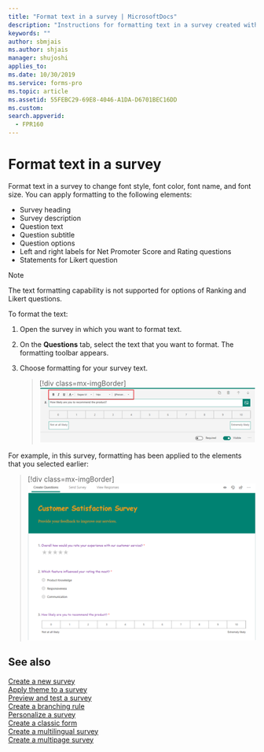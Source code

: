 ```yaml
---
title: "Format text in a survey | MicrosoftDocs"
description: "Instructions for formatting text in a survey created with Microsoft Forms Pro"
keywords: ""
author: sbmjais
ms.author: shjais
manager: shujoshi
applies_to: 
ms.date: 10/30/2019
ms.service: forms-pro
ms.topic: article
ms.assetid: 55FEBC29-69E8-4046-A1DA-D6701BEC16DD
ms.custom: 
search.appverid:
  - FPR160
---
```


# Format text in a survey

Format text in a survey to change font style, font color, font name, and font size. You can apply formatting to the following elements:

- Survey heading
- Survey description
- Question text
- Question subtitle
- Question options
- Left and right labels for Net Promoter Score and Rating questions
- Statements for Likert question

> [!NOTE]
> The text formatting capability is not supported for options of Ranking and Likert questions.

To format the text:

1.	Open the survey in which you want to format text.

2.	On the **Questions** tab, select the text that you want to format. The formatting toolbar appears.

3. Choose formatting for your survey text.

    > [!div class=mx-imgBorder]
    > ![Apply text formatting](media/text-format.png "Apply text formatting")


For example, in this survey, formatting has been applied to the elements that you selected earlier:

> [!div class=mx-imgBorder]
> ![Formatting applied to a survey](media/survey-text-format.png "Formatting applied to a survey")

## See also

[Create a new survey](create-new-survey.md)<br>
[Apply theme to a survey](apply-theme.md)<br>
[Preview and test a survey](preview-test-survey.md)<br>
[Create a branching rule](create-branching-rule.md)<br>
[Personalize a survey](personalize-survey.md)<br>
[Create a classic form](create-classic-form.md)<br>
[Create a multilingual survey](create-multilingual-survey.md)<br>
[Create a multipage survey](create-multipage-survey.md)
